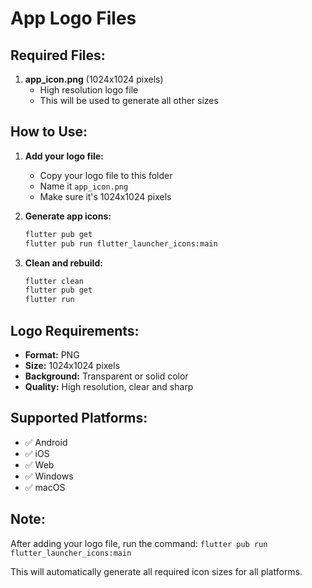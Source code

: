 # App Logo Files

## Required Files:

1. **app_icon.png** (1024x1024 pixels)
   - High resolution logo file
   - This will be used to generate all other sizes

## How to Use:

1. **Add your logo file:**
   - Copy your logo file to this folder
   - Name it `app_icon.png`
   - Make sure it's 1024x1024 pixels

2. **Generate app icons:**
   ```bash
   flutter pub get
   flutter pub run flutter_launcher_icons:main
   ```

3. **Clean and rebuild:**
   ```bash
   flutter clean
   flutter pub get
   flutter run
   ```

## Logo Requirements:

- **Format:** PNG
- **Size:** 1024x1024 pixels
- **Background:** Transparent or solid color
- **Quality:** High resolution, clear and sharp

## Supported Platforms:

- ✅ Android
- ✅ iOS  
- ✅ Web
- ✅ Windows
- ✅ macOS

## Note:

After adding your logo file, run the command:
`flutter pub run flutter_launcher_icons:main`

This will automatically generate all required icon sizes for all platforms.
